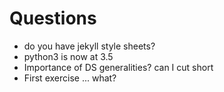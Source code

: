 # Questions

* do you have jekyll style sheets?
* python3 is now at 3.5
* Importance of DS generalities? can I cut short
* First exercise ... what?

